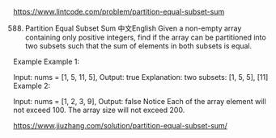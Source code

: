 https://www.lintcode.com/problem/partition-equal-subset-sum

588. Partition Equal Subset Sum
中文English
Given a non-empty array containing only positive integers, find if the array can be partitioned into two subsets such that the sum of elements in both subsets is equal.

Example
Example 1:

Input: nums = [1, 5, 11, 5], 
Output: true
Explanation:
two subsets: [1, 5, 5], [11]
Example 2:

Input: nums = [1, 2, 3, 9], 
Output: false
Notice
Each of the array element will not exceed 100.
The array size will not exceed 200.

https://www.jiuzhang.com/solution/partition-equal-subset-sum/